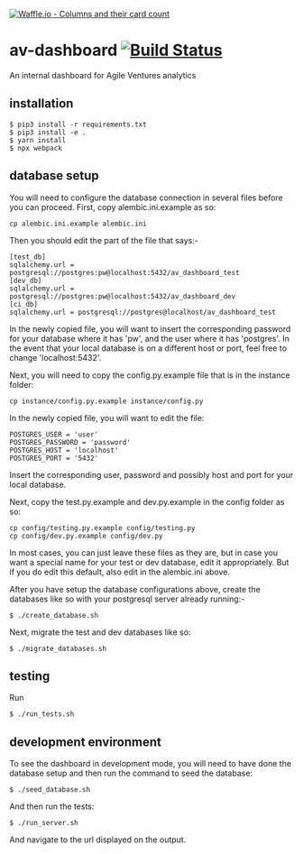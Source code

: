 [![Waffle.io - Columns and their card count](https://badge.waffle.io/AgileVentures/av-dashboard.svg?columns=all)](https://waffle.io/AgileVentures/av-dashboard)
# av-dashboard    [![Build Status](https://travis-ci.org/AgileVentures/av-dashboard.svg?branch=master)](https://travis-ci.org/AgileVentures/av-dashboard)
An internal dashboard for Agile Ventures analytics

## installation

```
$ pip3 install -r requirements.txt
$ pip3 install -e .
$ yarn install
$ npx webpack
```

## database setup

You will need to configure the database connection in several files before you can proceed.
First, copy alembic.ini.example as so:

```
cp alembic.ini.example alembic.ini
```

Then you should edit the part of the file that says:-

```
[test_db]
sqlalchemy.url = postgresql://postgres:pw@localhost:5432/av_dashboard_test
[dev_db]
sqlalchemy.url = postgresql://postgres:pw@localhost:5432/av_dashboard_dev
[ci_db]
sqlalchemy.url = postgresql://postgres@localhost/av_dashboard_test
```

In the newly copied file, you will want to insert the corresponding password for your database where it has 'pw', and the user where it has 'postgres'.
In the event that your local database is on a different host or port, feel free to change 'localhost:5432'.

Next, you will need to copy the config.py.example file that is in the instance folder:

```
cp instance/config.py.example instance/config.py
```

In the newly copied file, you will want to edit the file:

```
POSTGRES_USER = 'user'
POSTGRES_PASSWORD = 'password'
POSTGRES_HOST = 'localhost'
POSTGRES_PORT = '5432'
```

Insert the corresponding user, password and possibly host and port for your local database.

Next, copy the test.py.example and dev.py.example in the config folder as so:

```
cp config/testing.py.example config/testing.py
cp config/dev.py.example config/dev.py
```

In most cases, you can just leave these files as they are, but in case you want a special name for your test or dev database, edit it appropriately.  But if you do
edit this default, also edit in the alembic.ini above.

After you have setup the database configurations above, create the databases like so with your postgresql server already running:-

```
$ ./create_database.sh
```

Next, migrate the test and dev databases like so:

```
$ ./migrate_databases.sh
```

## testing
Run

```
$ ./run_tests.sh
```
## development environment

To see the dashboard in development mode, you will need to have done the database setup and then run the command to seed the database:

```
$ ./seed_database.sh
```

And then run the tests:

```
$ ./run_server.sh
```

And navigate to the url displayed on the output.
